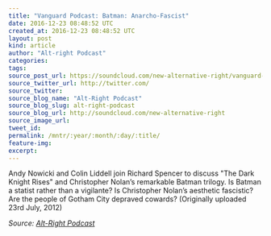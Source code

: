 ```yaml
---
title: "Vanguard Podcast: Batman: Anarcho-Fascist"
date: 2016-12-23 08:48:52 UTC
created_at: 2016-12-23 08:48:52 UTC
layout: post
kind: article
author: "Alt-right Podcast"
categories: 
tags: 
source_post_url: https://soundcloud.com/new-alternative-right/vanguard-podcast-batman-anarcho-fascist
source_twitter_url: http://twitter.com/
source_twitter: 
source_blog_name: "Alt-Right Podcast"
source_blog_slug: alt-right-podcast
source_blog_url: http://soundcloud.com/new-alternative-right
source_image_url: 
tweet_id:
permalink: /mntr/:year/:month/:day/:title/
feature-img: 
excerpt:
---
```

Andy Nowicki and Colin Liddell join Richard Spencer to discuss "The Dark Knight Rises" and Christopher Nolan’s remarkable Batman trilogy. Is Batman a statist rather than a vigilante? Is Christopher Nolan’s aesthetic fascistic? Are the people of Gotham City depraved cowards?  (Originally uploaded 23rd July, 2012)<div class="">
    <i>Source: <a href="http://soundcloud.com/new-alternative-right">Alt-Right Podcast</a></i>
</div>
